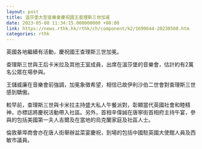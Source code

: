 ```yaml
---
layout: post
title: 溫莎堡大型音樂會慶祝國王查理斯三世加冕
date: 2023-05-08 11:34:15.000000000 +08:00
link: https://news.rthk.hk/rthk/ch/component/k2/1699644-20230508.htm
categories: rthk
---
```


英國各地繼續有活動，慶祝國王查理斯三世加冕。

查理斯三世與王后卡米拉及其他王室成員，出席在溫莎堡的音樂會，估計約有2萬名公眾在場參與。

王儲威廉在音樂會前強調，加冕象徵希望，相信已故伊利沙伯二世會對查理斯三世感到驕傲。

較早前，查理斯三世與卡米拉主持盛大私人午餐派對，彰顯當代英國社會和睦精神，亦標誌將慶祝活動帶入社區。另外，首相辛偉誠在唐寧街首相府主持午宴，參與的包括美國第一夫人吉爾及在當地的烏克蘭家庭及社區人士。

倫敦華埠商會亦在唐人街舉辦盆菜宴慶祝，到場的包括中國駐英國大使館人員及西敏市議員。
